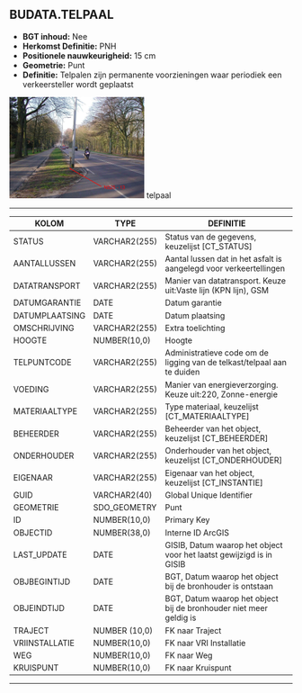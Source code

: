 ﻿## BUDATA.TELPAAL


* __BGT inhoud:__ Nee
* __Herkomst Definitie:__ PNH
* __Positionele nauwkeurigheid:__ 15 cm
* __Geometrie:__ Punt
* __Definitie:__ Telpalen zijn permanente voorzieningen waar periodiek een verkeersteller wordt geplaatst



![telpaal](telpaal.png)
telpaal

***

|KOLOM                               |TYPE              |DEFINITIE|
|------                              |----              |-----    |
|STATUS                              |VARCHAR2(255)     |Status van de gegevens, keuzelijst [CT_STATUS]|
|AANTALLUSSEN                        |VARCHAR2(255)     |Aantal lussen dat in het asfalt is aangelegd voor verkeertellingen|
|DATATRANSPORT                       |VARCHAR2(255)     |Manier van datatransport. Keuze uit:Vaste lijn (KPN lijn), GSM|
|DATUMGARANTIE                       |DATE              |Datum garantie|
|DATUMPLAATSING                      |DATE              |Datum plaatsing|
|OMSCHRIJVING                        |VARCHAR2(255)     |Extra toelichting|
|HOOGTE                              |NUMBER(10,0)      |Hoogte|
|TELPUNTCODE                         |VARCHAR2(255)     |Administratieve code om de ligging van de telkast/telpaal aan te duiden|
|VOEDING                             |VARCHAR2(255)     |Manier van energieverzorging. Keuze uit:220, Zonne-energie|
|MATERIAALTYPE                       |VARCHAR2(255)     |Type materiaal, keuzelijst [CT_MATERIAALTYPE]|
|BEHEERDER                           |VARCHAR2(255)     |Beheerder van het object, keuzelijst [CT_BEHEERDER]|
|ONDERHOUDER                         |VARCHAR2(255)     |Onderhouder van het object, keuzelijst [CT_ONDERHOUDER]|
|EIGENAAR                            |VARCHAR2(255)     |Eigenaar van het object, keuzelijst [CT_INSTANTIE]|
|GUID                                |VARCHAR2(40)      |Global Unique Identifier|
|GEOMETRIE                           |SDO_GEOMETRY      |Punt|
|ID                                  |NUMBER(10,0)      |Primary Key|
|OBJECTID                            |NUMBER(38,0)      |Interne ID ArcGIS|
|LAST_UPDATE                         |DATE              |GISIB, Datum waarop het object voor het laatst gewijzigd is in GISIB|
|OBJBEGINTIJD                        |DATE              |BGT, Datum waarop het object bij de bronhouder is ontstaan|
|OBJEINDTIJD                         |DATE              |BGT, Datum waarop het object bij de bronhouder niet meer geldig is|
|TRAJECT                             |NUMBER (10,0)     |FK naar Traject|
|VRIINSTALLATIE                      |NUMBER(10,0)      |FK naar VRI Installatie|
|WEG                                 |NUMBER(10,0)      |FK naar Weg|
|KRUISPUNT                           |NUMBER(10,0)      |FK naar Kruispunt|

***

